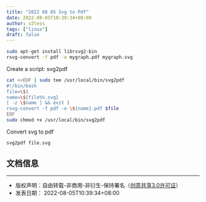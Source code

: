 ```yaml
---
title: "2022 08 05 Svg to Pdf"
date: 2022-08-05T10:39:34+08:00
author: v2less
tags: ["linux"]
draft: false
---
```


```bash
sudo apt-get install librsvg2-bin
rsvg-convert -f pdf -o mygraph.pdf mygraph.svg
```

Create a script: svg2pdf

```bash
cat <<EOF | sudo tee /usr/local/bin/svg2pdf
#!/bin/bash
file=\$1
name=\${file%%.svg}
[ -z \$name ] && exit 1
rsvg-convert -f pdf -o \${name}.pdf $file
EOF
sudo chmod +x /usr/local/bin/svg2pdf
```

Convert svg to pdf

```bash
svg2pdf file.svg
```






## 文档信息
---
- 版权声明：自由转载-非商用-非衍生-保持署名（[创意共享3.0许可证](https://creativecommons.org/licenses/by-nc-nd/3.0/deed.zh)）
- 发表日期： 2022-08-05T10:39:34+08:00
